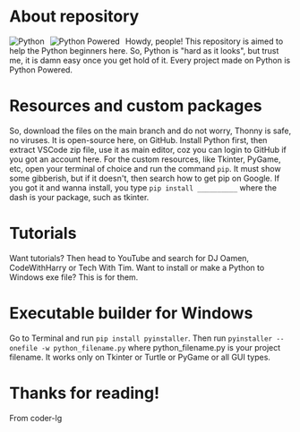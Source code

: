 # About repository
<img src="https://www.python.org/static/community_logos/python-logo.png"
     alt="Python"
     style="float: left; margin-right: 10px;" />
<img src="https://www.python.org/static/community_logos/python-powered-w-140x56.png"
     alt="Python Powered"
     style="float: left; margin-right: 10px;" />
     
Howdy, people!
This repository is aimed to help the Python beginners here.
So, Python is "hard as it looks", but trust me, it is damn easy once you get hold of it.
Every project made on Python is Python Powered.
     

# Resources and custom packages
So, download the files on the main branch and do not worry, Thonny is safe, no viruses. It is open-source here, on GitHub.
Install Python first, then extract VSCode zip file, use it as main editor, coz you can login to GitHub if you got an account here.
For the custom resources, like Tkinter, PyGame, etc, open your terminal of choice and run the command `pip`.
It must show some gibberish, but if it doesn't, then search how to get pip on Google.
If you got it and wanna install, you type `pip install __________` where the dash is your package, such as tkinter.


# Tutorials
Want tutorials? Then head to YouTube and search for DJ Oamen, CodeWithHarry or Tech With Tim.
Want to install or make a Python to Windows exe file?
This is for them.


# Executable builder for Windows
Go to Terminal and run `pip install pyinstaller`.
Then run `pyinstaller --onefile -w python_filename.py` where python_filename.py is your project filename. It works only on Tkinter or Turtle or PyGame or all GUI types.


# Thanks for reading!
From coder-lg
